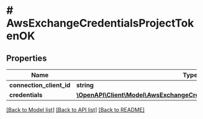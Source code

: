 # # AwsExchangeCredentialsProjectTokenOK

## Properties

| Name                     | Type                                                                                                                            | Description | Notes |
| ------------------------ | ------------------------------------------------------------------------------------------------------------------------------- | ----------- | ----- |
| **connection_client_id** | **string**                                                                                                                      |             |
| **credentials**          | [**\OpenAPI\Client\Model\AwsExchangeCredentialsProjectTokenOKCredentials**](AwsExchangeCredentialsProjectTokenOKCredentials.md) |             |

[[Back to Model list]](../../README.md#models) [[Back to API list]](../../README.md#endpoints) [[Back to README]](../../README.md)

